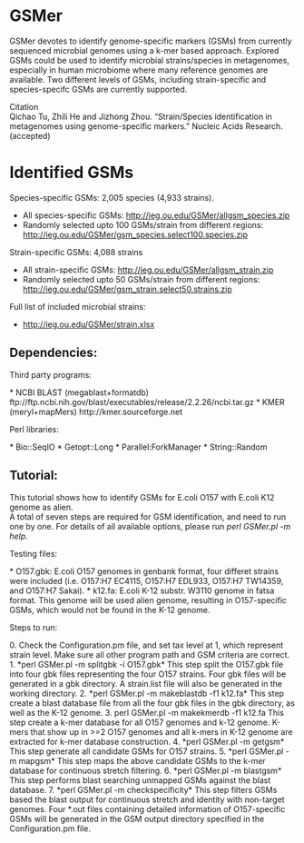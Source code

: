 GSMer 
=====
GSMer devotes to identify genome-specific markers (GSMs) from currently sequenced microbial genomes using a k-mer based approach. Explored GSMs could be used to identify microbial strains/species in metagenomes, especially in human microbiome where many reference genomes are available. Two different levels of GSMs, including strain-specific and species-specifc GSMs are currently supported. 

<dl>
<dt>Citation</dt>
<dt>Qichao Tu, Zhili He and Jizhong Zhou. “Strain/Species identification in metagenomes using genome-specific markers.” Nucleic Acids Research. (accepted)</dt>
</dl>

Identified GSMs
=====
Species-specific GSMs: 2,005 species (4,933 strains). 
* All species-specific GSMs: 
http://ieg.ou.edu/GSMer/allgsm_species.zip
* Randomly selected upto 100 GSMs/strain from different regions:
http://ieg.ou.edu/GSMer/gsm_species.select100.species.zip

Strain-specific GSMs: 4,088 strains
* All strain-specific GSMs:
http://ieg.ou.edu/GSMer/allgsm_strain.zip
* Randomly selected upto 50 GSMs/strain from different regions: 
http://ieg.ou.edu/GSMer/gsm_strain.select50.strains.zip

Full list of included microbial strains:
* http://ieg.ou.edu/GSMer/strain.xlsx

Dependencies:  
-----------------------------------------------------------------------
<dl>
<dt>Third party programs:</dt>
</dl>
* NCBI BLAST (megablast+formatdb)  
ftp://ftp.ncbi.nih.gov/blast/executables/release/2.2.26/ncbi.tar.gz  
* KMER (meryl+mapMers)  
http://kmer.sourceforge.net

<dl>
<dt>Perl libraries:</dt>
</dl>
* Bio::SeqIO  
* Getopt::Long  
* Parallel:ForkManager  
* String::Random  

Tutorial:
-----------------------------------------------------------------------
This tutorial shows how to identify GSMs for E.coli O157 with E.coli K12 genome as alien.  
A total of seven steps are required for GSM identification, and need to run one by one. For details of all available options, please run *perl GSMer.pl -m help*.  
<dl>
<dt>Testing files:</dt>
</dl>
* O157.gbk: E.coli O157 genomes in genbank format, four differet strains were included (i.e. O157:H7 EC4115, O157:H7 EDL933, O157:H7 TW14359, and O157:H7 Sakai). 
* k12.fa: E.coli K-12 substr. W3110 genome in fatsa format. This genome will be used alien genome, resulting in O157-specific GSMs, which would not be found in the K-12 genome.

<dl>
<dt>Steps to run:</dt>
</dl>
0. Check the Configuration.pm file, and set tax level at 1, which represent strain level. Make sure all other program path and GSM criteria are correct.  
1. *perl GSMer.pl -m splitgbk -i O157.gbk*  
   This step split the O157.gbk file into four gbk files representing the four O157 strains. Four gbk files will be generated in a gbk directory. A strain.list file will also be generated in the working directory. 
2. *perl GSMer.pl -m makeblastdb -f1 k12.fa*  
   This step create a blast database file from all the four gbk files in the gbk directory, as well as the K-12 genome. 3. perl GSMer.pl -m makekmerdb -f1 k12.fa  
   This step create a k-mer database for all O157 genomes and k-12 genome. K-mers that show up in >=2 O157 genomes and all k-mers in K-12 genome are extracted for k-mer database construction.  
4. *perl GSMer.pl -m getgsm*  
   This step generate all candidate GSMs for O157 strains.  
5. *perl GSMer.pl -m mapgsm*  
   This step maps the above candidate GSMs to the k-mer database for continuous stretch filtering.  
6. *perl GSMer.pl -m blastgsm*  
   This step performs blast searching unmapped GSMs against the blast database.  
7. *perl GSMer.pl -m checkspecificity*  
   This step filters GSMs based the blast output for continuous stretch and identity with non-target genomes. Four *.out files containing detailed information of O157-specific GSMs will be generated in the GSM output directory specified in the Configuration.pm file.
